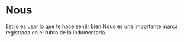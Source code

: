# Nous
Estilo es usar lo que te hace sentir bien.Nous es una importante marca registrada en el rubro de la indumentaria.
